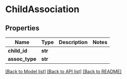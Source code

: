 # ChildAssociation

## Properties
Name | Type | Description | Notes
------------ | ------------- | ------------- | -------------
**child_id** | **str** |  | 
**assoc_type** | **str** |  | 

[[Back to Model list]](../README.md#documentation-for-models) [[Back to API list]](../README.md#documentation-for-api-endpoints) [[Back to README]](../README.md)

